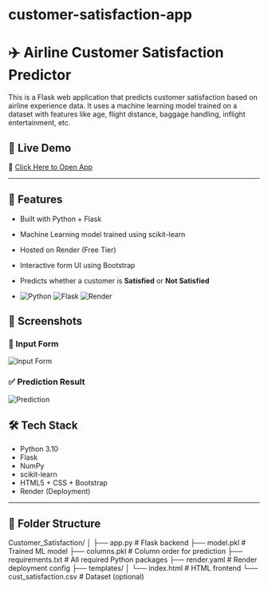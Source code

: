 # customer-satisfaction-app
# ✈️ Airline Customer Satisfaction Predictor

This is a Flask web application that predicts customer satisfaction based on airline experience data. It uses a machine learning model trained on a dataset with features like age, flight distance, baggage handling, inflight entertainment, etc.

## 🚀 Live Demo
🔗 [Click Here to Open App](https://customer-satisfaction-app.onrender.com)

---

## 🧠 Features

- Built with Python + Flask
- Machine Learning model trained using scikit-learn
- Hosted on Render (Free Tier)
- Interactive form UI using Bootstrap
- Predicts whether a customer is **Satisfied** or **Not Satisfied**

- ![Python](https://img.shields.io/badge/Python-3.10-blue)
![Flask](https://img.shields.io/badge/Flask-2.3-lightgrey)
![Render](https://img.shields.io/badge/Deployed%20on-Render-brightgreen)

## 📸 Screenshots

### 📝 Input Form
![Input Form](screenshots/form.png)

### ✅ Prediction Result
![Prediction](screenshots/result.png)

## 🛠️ Tech Stack

- Python 3.10
- Flask
- NumPy
- scikit-learn
- HTML5 + CSS + Bootstrap
- Render (Deployment)


---

## 📁 Folder Structure
Customer_Satisfaction/
│
├── app.py # Flask backend
├── model.pkl # Trained ML model
├── columns.pkl # Column order for prediction
├── requirements.txt # All required Python packages
├── render.yaml # Render deployment config
├── templates/
│ └── index.html # HTML frontend
└── cust_satisfaction.csv # Dataset (optional)
